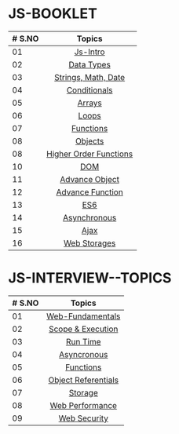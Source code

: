 # JS-BOOKLET

| # S.NO |                             Topics                              |
| ------ | :-------------------------------------------------------------: |
| 01     |               [Js-Intro](./01-Js-Intro/readME.md)               |
| 02     |             [Data Types](./02-Data-Types/readME.md)             |
| 03     |     [Strings, Math, Date](./03-Strings_Math_Date/readME.md)     |
| 04     |           [Conditionals](./04-Conditionals/readME.md)           |
| 05     |                 [Arrays](./05-Arrays/readME.md)                 |
| 06     |                  [Loops](./06-Loops/readME.md)                  |
| 07     |              [Functions](./07-Functions/readME.md)              |
| 08     |                [Objects](./08-Objects/readME.md)                |
| 08     | [Higher Order Functions](./09-Higher-Order-Functions/readME.md) |
| 10     |                    [DOM](./10-DOM/readME.md)                    |
| 11     |         [Advance Object](./11-Advance-Object/readME.md)         |
| 12     |       [Advance Function](./12-Advance-Function/readME.md)       |
| 13     |                    [ES6](./13-ES6/readME.md)                    |
| 14     |           [Asynchronous](./14-Asynchronous/readME.md)           |
| 15     |                   [Ajax](./15-Ajax/readME.md)                   |
| 16     |           [Web Storages](./16-Web-Storage/readME.md)            |

# JS-INTERVIEW--TOPICS

| # S.NO |                                      Topics                                      |
| ------ | :------------------------------------------------------------------------------: |
| 01     |    [Web-Fundamentals](./17-JS-Interview-Topics/01-Web-fundamentals/readMe.md)    |
| 02     |    [Scope & Execution](./17-JS-Interview-Topics/02-Scope&Execution/readME.md)    |
| 03     |            [Run Time](./17-JS-Interview-Topics/03-Runtime/readMe.md)             |
| 04     |         [Asyncronous](./17-JS-Interview-Topics/04-Asyncronous/readME.md)         |
| 05     |           [Functions](./17-JS-Interview-Topics/05-Functions/readME.md)           |
| 06     | [Object Referentials](./17-JS-Interview-Topics/06-Objects-Referential/readME.md) |
| 07     |             [Storage](./17-JS-Interview-Topics/07-Storage/readME.md)             |
| 08     |     [Web Performance](./17-JS-Interview-Topics/08-Web-performance/readME.md)     |
| 09     |        [Web Security](./17-JS-Interview-Topics/09-Web-Security/readME.md)        |
